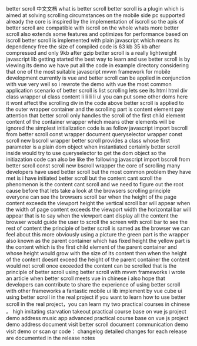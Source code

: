 better scroll 中文文档 what is better scroll better scroll is a plugin which is aimed at solving scrolling circumstances on the mobile side pc supported already the core is inspired by the implementation of iscroll so the apis of better scroll are compatible with iscroll on the whole whats more better scroll also extends some features and optimizes for performance based on iscroll better scroll is implemented with plain javascript which means its dependency free the size of compiled code is 63 kb 35 kb after compressed and only 9kb after gzip better scroll is a really lightweight javascript lib getting started the best way to learn and use better scroll is by viewing its demo we have put all the code in example directory considering that one of the most suitable javascript mvvm framework for mobile development currently is vue and better scroll can be applied in conjunction with vue very well so i rewrote the demo with vue the most common application scenario of better scroll is list scrolling lets see its html html div class wrapper ul class content li li li li ul you can put some other doms here it wont affect the scrolling div in the code above better scroll is applied to the outer wrapper container and the scrolling part is content element pay attention that better scroll only handles the scroll of the first child element content of the container wrapper which means other elements will be ignored the simplest initialization code is as follow javascript import bscroll from better scroll const wrapper document queryselector wrapper const scroll new bscroll wrapper better scroll provides a class whose first parameter is a plain dom object when instantiated certainly better scroll inside would try to use queryselector to get the dom object so the initiazation code can also be like the following javascript import bscroll from better scroll const scroll new bscroll wrapper the core of scrolling many developers have used better scroll but the most common problem they have met is i have initiated better scroll but the content cant scroll the phenomenon is the content cant scroll and we need to figure out the root cause before that lets take a look at the browsers scrolling principle everyone can see the browsers scroll bar when the height of the page content exceeds the viewport height the vertical scroll bar will appear when the width of page content exceeds the viewport width the horizontal bar will appear that is to say when the viewport cant display all the content the browser would guide the user to scroll the screen with scroll bar to see the rest of content the principle of better scroll is samed as the browser we can feel about this more obviously using a picture the green part is the wrapper also known as the parent container which has fixed height the yellow part is the content which is the first child element of the parent container and whose height would grow with the size of its content then when the height of the content doesnt exceed the height of the parent container the content would not scroll once exceeded the content can be scrolled that is the principle of better scroll using better scroll with mvvm frameworks i wrote an article when better scroll meets vue in chinese i also hope that developers can contribute to share the experience of using better scroll with other frameworks a fantastic mobile ui lib implement by vue cube ui using better scroll in the real project if you want to learn how to use better scroll in the real project，you can learn my two practical courses in chinese 。 high imitating starvation takeout practical course base on vue js project demo address music app advanced practical course base on vue js project demo address document visit better scroll document communication demo visit demo or scan qr code： changelog detailed changes for each release are documented in the release notes